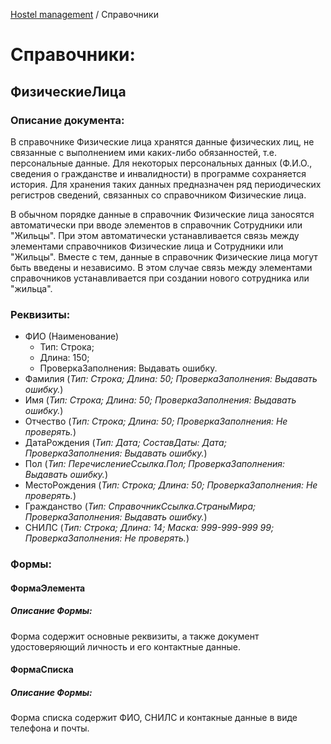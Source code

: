 [Hostel management](/README.md) / Справочники

# Справочники:

## ФизическиеЛица
### Описание документа:
В справочнике Физические лица хранятся данные физических лиц, не связанные с выполнением ими каких-либо обязанностей, т.е. персональные данные. Для некоторых персональных данных (Ф.И.О., сведения о гражданстве и инвалидности) в программе сохраняется история. Для хранения таких данных предназначен ряд периодических регистров сведений, связанных со справочником Физические лица.

В обычном порядке данные в справочник Физические лица заносятся автоматически при вводе элементов в справочник Сотрудники или "Жильцы". При этом автоматически устанавливается связь между элементами справочников Физические лица и Сотрудники или "Жильцы". Вместе с тем, данные в справочник Физические лица могут быть введены и независимо. В этом случае связь между элементами справочников устанавливается при создании нового сотрудника или "жильца".

### Реквизиты:
+ ФИО (Наименование)
  + Тип: Строка;
  +  Длина: 150;
  +  ПроверкаЗаполнения: Выдавать ошибку.
+ Фамилия (*Тип: Строка; Длина: 50; ПроверкаЗаполнения: Выдавать ошибку.*)
+ Имя (*Тип: Строка; Длина: 50; ПроверкаЗаполнения: Выдавать ошибку.*)
+ Отчество (*Тип: Строка; Длина: 50; ПроверкаЗаполнения: Не проверять.*)
+ ДатаРождения (*Тип: Дата; СоставДаты: Дата; ПроверкаЗаполнения: Выдавать ошибку.*)
+ Пол (*Тип: ПеречислениеСсылка.Пол; ПроверкаЗаполнения: Выдавать ошибку.*)
+ МестоРождения (*Тип: Строка; Длина: 50; ПроверкаЗаполнения: Не проверять.*)
+ Гражданство (*Тип: СправочникСсылка.СтраныМира; ПроверкаЗаполнения: Выдавать ошибку.*)
+ СНИЛС (*Тип: Строка; Длина: 14; Маска: 999-999-999 99; ПроверкаЗаполнения: Не проверять.*)
### Формы:
#### ФормаЭлемента
##### Описание Формы:
Форма содержит основные реквизиты, а также документ удостоверяющий личность и его контактные данные.
#### ФормаСписка
##### Описание Формы:
Форма списка содержит ФИО, СНИЛС и контакные данные в виде телефона и почты.